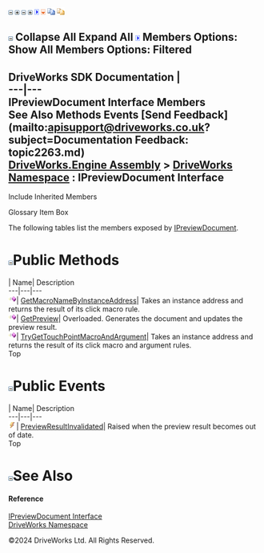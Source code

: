 ![](dotnetimages/collapse.gif) ![](dotnetimages/expand.gif) ![](dotnetimages/collapse.gif) ![](dotnetimages/expand.gif) ![](dotnetimages/drpdown.gif) ![](dotnetimages/drpdown_orange.gif) ![](dotnetimages/copycode.gif) ![](dotnetimages/copycodeHighlight.gif)

![](dotnetimages/collapse.gif) Collapse All Expand All ![](dotnetimages/drpdown.gif) Members Options: Show All  Members Options: Filtered   
---  
DriveWorks SDK Documentation  |   
---|---  
IPreviewDocument Interface Members   
See Also Methods Events [Send Feedback](mailto:apisupport@driveworks.co.uk?subject=Documentation Feedback: topic2263.md)  
[DriveWorks.Engine Assembly](topic2156.md) > [DriveWorks Namespace](topic2159.md) : IPreviewDocument Interface  
---  
  
Include Inherited Members    


Glossary Item Box

The following tables list the members exposed by [IPreviewDocument](topic2263.md).

# ![](dotnetimages/collapse.gif)Public Methods

| Name| Description  
---|---|---  
![ Method](dotnetimages/Method.gif)| [GetMacroNameByInstanceAddress](topic2268.md)| Takes an instance address and returns the result of its click macro rule.   
![ Method](dotnetimages/Method.gif)| [GetPreview](topic2269.md)| Overloaded. Generates the document and updates the preview result.   
![ Method](dotnetimages/Method.gif)| [TryGetTouchPointMacroAndArgument](topic2272.md)| Takes an instance address and returns the result of its click macro and argument rules.   
Top

# ![](dotnetimages/collapse.gif)Public Events

| Name| Description  
---|---|---  
![ Event](dotnetimages/Event.gif)| [PreviewResultInvalidated](topic2273.md)| Raised when the preview result becomes out of date.   
Top

# ![](dotnetimages/collapse.gif)See Also

#### Reference

[IPreviewDocument Interface](topic2263.md)   
[DriveWorks Namespace](topic2159.md)

©2024 DriveWorks Ltd. All Rights Reserved.
